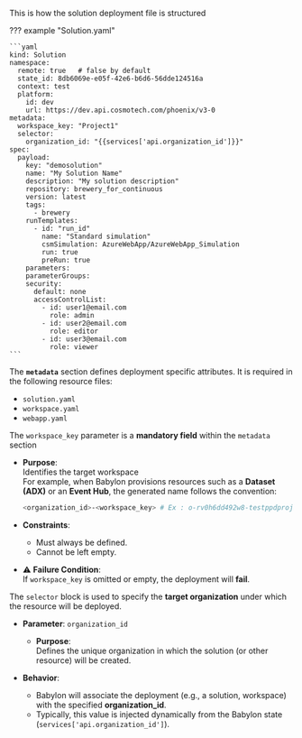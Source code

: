 This is how the solution deployment file is structured

??? example "Solution.yaml"

    ```yaml
    kind: Solution
    namespace:
      remote: true   # false by default
      state_id: 8db6069e-e05f-42e6-b6d6-56dde124516a
      context: test
      platform:
        id: dev
        url: https://dev.api.cosmotech.com/phoenix/v3-0
    metadata:
      workspace_key: "Project1"
      selector:
        organization_id: "{{services['api.organization_id']}}"
    spec:
      payload:
        key: "demosolution"
        name: "My Solution Name"
        description: "My solution description"
        repository: brewery_for_continuous
        version: latest
        tags:
          - brewery
        runTemplates:
          - id: "run_id"
            name: "Standard simulation"
            csmSimulation: AzureWebApp/AzureWebApp_Simulation
            run: true
            preRun: true
        parameters:
        parameterGroups:
        security:
          default: none
          accessControlList:
            - id: user1@email.com
              role: admin
            - id: user2@email.com
              role: editor
            - id: user3@email.com
              role: viewer
    ```
The **`metadata`** section defines deployment specific attributes. It is required in the following resource files:  

  - `solution.yaml`  
  - `workspace.yaml`  
  - `webapp.yaml`  


The `workspace_key` parameter is a **mandatory field** within the `metadata` section  

- **Purpose**:  
  Identifies the target workspace  
  For example, when Babylon provisions resources such as a **Dataset (ADX)** or an **Event Hub**, the generated name follows the convention:  
  ```bash 
  <organization_id>-<workspace_key> # Ex : o-rv0h6dd492w8-testppdprojectwork
  ```
- **Constraints**:  
    - Must always be defined.  
    - Cannot be left empty.  

- ⚠️ **Failure Condition**:  
    If `workspace_key` is omitted or empty, the deployment will **fail**.


The `selector` block is used to specify the **target organization** under which the resource will be deployed.  

- **Parameter**: `organization_id`  
    - **Purpose**:  
      Defines the unique organization in which the solution (or other resource) will be created.  

- **Behavior**:  
    - Babylon will associate the deployment (e.g., a solution, workspace) with the specified **organization_id**.  
    - Typically, this value is injected dynamically from the Babylon state (`services['api.organization_id']`).  